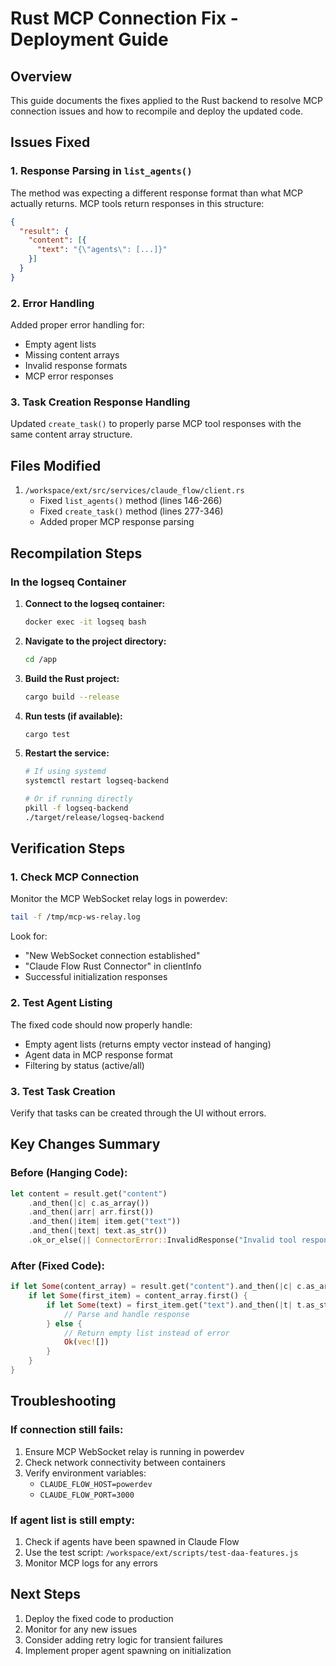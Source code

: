 # Rust MCP Connection Fix - Deployment Guide

## Overview
This guide documents the fixes applied to the Rust backend to resolve MCP connection issues and how to recompile and deploy the updated code.

## Issues Fixed

### 1. Response Parsing in `list_agents()`
The method was expecting a different response format than what MCP actually returns. MCP tools return responses in this structure:
```json
{
  "result": {
    "content": [{
      "text": "{\"agents\": [...]}"
    }]
  }
}
```

### 2. Error Handling
Added proper error handling for:
- Empty agent lists
- Missing content arrays
- Invalid response formats
- MCP error responses

### 3. Task Creation Response Handling
Updated `create_task()` to properly parse MCP tool responses with the same content array structure.

## Files Modified

1. `/workspace/ext/src/services/claude_flow/client.rs`
   - Fixed `list_agents()` method (lines 146-266)
   - Fixed `create_task()` method (lines 277-346)
   - Added proper MCP response parsing

## Recompilation Steps

### In the logseq Container

1. **Connect to the logseq container:**
   ```bash
   docker exec -it logseq bash
   ```

2. **Navigate to the project directory:**
   ```bash
   cd /app
   ```

3. **Build the Rust project:**
   ```bash
   cargo build --release
   ```

4. **Run tests (if available):**
   ```bash
   cargo test
   ```

5. **Restart the service:**
   ```bash
   # If using systemd
   systemctl restart logseq-backend
   
   # Or if running directly
   pkill -f logseq-backend
   ./target/release/logseq-backend
   ```

## Verification Steps

### 1. Check MCP Connection
Monitor the MCP WebSocket relay logs in powerdev:
```bash
tail -f /tmp/mcp-ws-relay.log
```

Look for:
- "New WebSocket connection established"
- "Claude Flow Rust Connector" in clientInfo
- Successful initialization responses

### 2. Test Agent Listing
The fixed code should now properly handle:
- Empty agent lists (returns empty vector instead of hanging)
- Agent data in MCP response format
- Filtering by status (active/all)

### 3. Test Task Creation
Verify that tasks can be created through the UI without errors.

## Key Changes Summary

### Before (Hanging Code):
```rust
let content = result.get("content")
    .and_then(|c| c.as_array())
    .and_then(|arr| arr.first())
    .and_then(|item| item.get("text"))
    .and_then(|text| text.as_str())
    .ok_or_else(|| ConnectorError::InvalidResponse("Invalid tool response format".to_string()))?;
```

### After (Fixed Code):
```rust
if let Some(content_array) = result.get("content").and_then(|c| c.as_array()) {
    if let Some(first_item) = content_array.first() {
        if let Some(text) = first_item.get("text").and_then(|t| t.as_str()) {
            // Parse and handle response
        } else {
            // Return empty list instead of error
            Ok(vec![])
        }
    }
}
```

## Troubleshooting

### If connection still fails:
1. Ensure MCP WebSocket relay is running in powerdev
2. Check network connectivity between containers
3. Verify environment variables:
   - `CLAUDE_FLOW_HOST=powerdev`
   - `CLAUDE_FLOW_PORT=3000`

### If agent list is still empty:
1. Check if agents have been spawned in Claude Flow
2. Use the test script: `/workspace/ext/scripts/test-daa-features.js`
3. Monitor MCP logs for any errors

## Next Steps

1. Deploy the fixed code to production
2. Monitor for any new issues
3. Consider adding retry logic for transient failures
4. Implement proper agent spawning on initialization